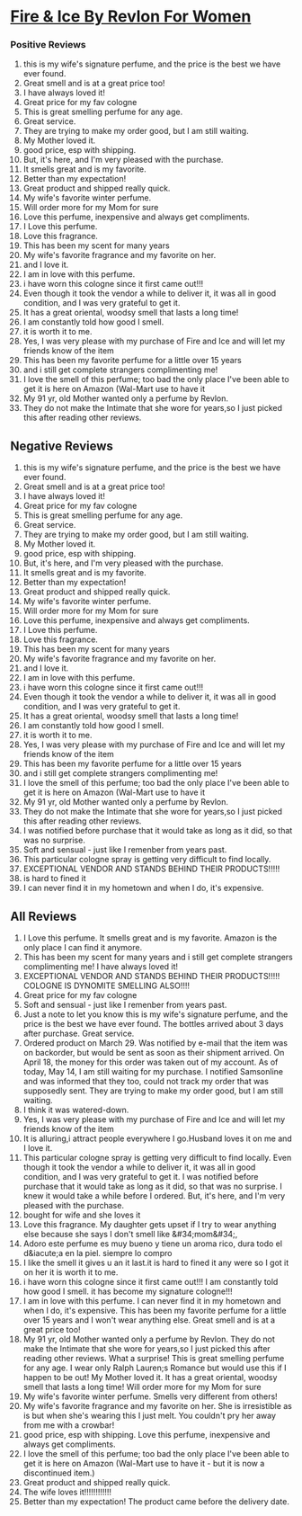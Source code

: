 # [Fire &amp; Ice By Revlon For Women](https://products.checkmycream.com/products/Fire-and-Ice-By-Revlon-For-Women.html)

### Positive Reviews

<ol>
      <li>this is my wife&#x27;s signature perfume, and the price is the best we have ever found.  </li>
      <li>Great smell and is at a great price too!</li>
      <li>I have always loved it!</li>
      <li>Great price for my fav cologne</li>
      <li>This is great smelling perfume for any age.  </li>
      <li>Great service.</li>
      <li>They are trying to make my order good, but I am still waiting.</li>
      <li>My Mother loved it.</li>
      <li>good price, esp with shipping.  </li>
      <li>But, it&#x27;s here, and I&#x27;m very pleased with the purchase.</li>
      <li>It smells great and is my favorite.  </li>
      <li>Better than my expectation!</li>
      <li>Great product and shipped really quick.</li>
      <li>My wife&#x27;s favorite winter perfume.</li>
      <li>Will order more for my Mom for sure</li>
      <li>Love this perfume, inexpensive and always get compliments.</li>
      <li>I Love this perfume.</li>
      <li>Love this fragrance.</li>
      <li>This has been my scent for many years</li>
      <li>My wife&#x27;s favorite fragrance and my favorite on her.</li>
      <li>and I love it.</li>
      <li>I am in love with this perfume.  </li>
      <li>i have worn this cologne since it first came out!!!</li>
      <li>Even though it took the vendor a while to deliver it, it was all in good condition, and I was very grateful to get it.  </li>
      <li>It has a great oriental, woodsy smell that lasts a long time!  </li>
      <li>I am constantly told how good I smell.</li>
      <li>it is worth it to me.</li>
      <li>Yes, I was very please with my purchase of Fire and Ice and will let my friends know of the item</li>
      <li>This has been my favorite perfume for a little over 15 years</li>
      <li>and i still get complete strangers complimenting me!  </li>
      <li>I love the smell of this perfume; too bad the only place I&#x27;ve been able to get it is here on Amazon (Wal-Mart use to have it</li>
      <li>My 91 yr, old Mother wanted only a perfume by Revlon.  </li>
      <li>They do not make the Intimate that she wore for years,so I just picked this after reading other reviews.  </li>
</ol>


<h2>Negative Reviews</h2>
<ol>
<li> this is my wife&#x27;s signature perfume, and the price is the best we have ever found.  </li>
<li> Great smell and is at a great price too!</li>
<li> I have always loved it!</li>
<li> Great price for my fav cologne</li>
<li> This is great smelling perfume for any age.  </li>
<li> Great service.</li>
<li> They are trying to make my order good, but I am still waiting.</li>
<li> My Mother loved it.</li>
<li> good price, esp with shipping.  </li>
<li> But, it&#x27;s here, and I&#x27;m very pleased with the purchase.</li>
<li> It smells great and is my favorite.  </li>
<li> Better than my expectation!</li>
<li> Great product and shipped really quick.</li>
<li> My wife&#x27;s favorite winter perfume.</li>
<li> Will order more for my Mom for sure</li>
<li> Love this perfume, inexpensive and always get compliments.</li>
<li> I Love this perfume.</li>
<li> Love this fragrance.</li>
<li> This has been my scent for many years</li>
<li> My wife&#x27;s favorite fragrance and my favorite on her.</li>
<li> and I love it.</li>
<li> I am in love with this perfume.  </li>
<li> i have worn this cologne since it first came out!!!</li>
<li> Even though it took the vendor a while to deliver it, it was all in good condition, and I was very grateful to get it.  </li>
<li> It has a great oriental, woodsy smell that lasts a long time!  </li>
<li> I am constantly told how good I smell.</li>
<li> it is worth it to me.</li>
<li> Yes, I was very please with my purchase of Fire and Ice and will let my friends know of the item</li>
<li> This has been my favorite perfume for a little over 15 years</li>
<li> and i still get complete strangers complimenting me!  </li>
<li> I love the smell of this perfume; too bad the only place I&#x27;ve been able to get it is here on Amazon (Wal-Mart use to have it</li>
<li> My 91 yr, old Mother wanted only a perfume by Revlon.  </li>
<li> They do not make the Intimate that she wore for years,so I just picked this after reading other reviews.  </li>
<li> I was notified before purchase that it would take as  long as it did, so that was no surprise.  </li>
<li> Soft and sensual - just like I remenber from years past.</li>
<li> This particular cologne spray is getting very difficult to find locally.  </li>
<li> EXCEPTIONAL VENDOR AND STANDS BEHIND THEIR PRODUCTS!!!!!  </li>
<li> is hard to fined it</li>
<li> I can never find it in my hometown and when I do, it&#x27;s expensive.</li>
</ol>

<h2>All Reviews</h2>

<ol>
    <li> I Love this perfume. It smells great and is my favorite.  Amazon is the only place I can find it anymore.</li>
    <li> This has been my scent for many years and i still get complete strangers complimenting me!  I have always loved it!</li>
    <li> EXCEPTIONAL VENDOR AND STANDS BEHIND THEIR PRODUCTS!!!!!  COLOGNE IS DYNOMITE SMELLING ALSO!!!!</li>
    <li> Great price for my fav cologne</li>
    <li> Soft and sensual - just like I remenber from years past.</li>
    <li> Just a note to let you know this is my wife&#x27;s signature perfume, and the price is the best we have ever found.  The bottles arrived about 3 days after purchase.  Great service.</li>
    <li> Ordered product on March 29.  Was notified by e-mail that the item was on backorder, but would be sent as soon as their shipment arrived.  On April 18, the money for this order was taken out of my account.  As of today, May 14, I am still waiting for my purchase.  I notified Samsonline and was informed that they too, could not track my order that was supposedly sent.  They are trying to make my order good, but I am still waiting.</li>
    <li> I think it was watered-down.</li>
    <li> Yes, I was very please with my purchase of Fire and Ice and will let my friends know of the item</li>
    <li> It is alluring,i attract people everywhere I go.Husband loves it on me and I love it.</li>
    <li> This particular cologne spray is getting very difficult to find locally.  Even though it took the vendor a while to deliver it, it was all in good condition, and I was very grateful to get it.  I was notified before purchase that it would take as  long as it did, so that was no surprise.  I knew it would take a while before I ordered.  But, it&#x27;s here, and I&#x27;m very pleased with the purchase.</li>
    <li> bought for wife and she loves it</li>
    <li> Love this fragrance. My daughter gets upset if I try to wear anything else because she says I don&#x27;t smell like &amp;#34;mom&amp;#34;,</li>
    <li> Adoro este perfume es  muy bueno y tiene un aroma rico, dura todo el d&amp;iacute;a en la piel. siempre lo compro</li>
    <li> I like the smell it gives u an it last.it is hard to fined it any were so I got it on her it is worth it to me.</li>
    <li> i have worn this cologne since it first came out!!! I am constantly told how good I smell. it has become my signature cologne!!!</li>
    <li> I am in love with this perfume.  I can never find it in my hometown and when I do, it&#x27;s expensive. This has been my favorite perfume for a little over 15 years and I won&#x27;t wear anything else. Great smell and is at a great price too!</li>
    <li> My 91 yr, old Mother wanted only a perfume by Revlon.  They do not make the Intimate that she wore for years,so I just picked this after reading other reviews.  What a surprise!  This is great smelling perfume for any age.  I wear only Ralph Lauren;s Romance but would use this if I happen to be out!  My Mother loved it. It has a great oriental, woodsy smell that lasts a long time!  Will order more for my Mom for sure</li>
    <li> My wife&#x27;s favorite winter perfume. Smells very different from others!</li>
    <li> My wife&#x27;s favorite fragrance and my favorite on her. She is irresistible as is but when she&#x27;s wearing this I just melt. You couldn&#x27;t pry her away from me with a crowbar!</li>
    <li> good price, esp with shipping.  Love this perfume, inexpensive and always get compliments.</li>
    <li> I love the smell of this perfume; too bad the only place I&#x27;ve been able to get it is here on Amazon (Wal-Mart use to have it - but it is now a discontinued item.)</li>
    <li> Great product and shipped really quick.</li>
    <li> The wife loves it!!!!!!!!!!!!</li>
    <li> Better than my expectation! The product came before the delivery date.</li>
</ol>




